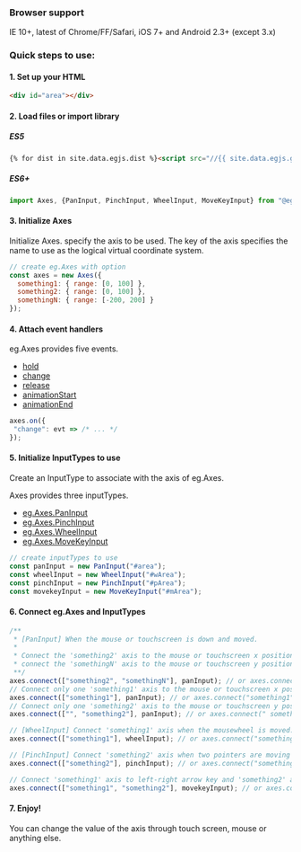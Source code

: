 ### Browser support
IE 10+, latest of Chrome/FF/Safari, iOS 7+ and Android 2.3+ (except 3.x)

### Quick steps to use:


#### 1. Set up your HTML

``` html
<div id="area"></div>
```

#### 2. Load files or import library


##### ES5
``` html
{% for dist in site.data.egjs.dist %}<script src="//{{ site.data.egjs.github.user }}.github.io/{{ site.data.egjs.github.repo }}/{{ dist }}"></script>{% endfor %}
```

##### ES6+
```js
import Axes, {PanInput, PinchInput, WheelInput, MoveKeyInput} from "@egjs/axes";
```

#### 3. Initialize Axes

Initialize Axes. specify the axis to be used.
The key of the axis specifies the name to use as the logical virtual coordinate system.

```js
// create eg.Axes with option
const axes = new Axes({
  something1: { range: [0, 100] },
  something2: { range: [0, 100] },
  somethingN: { range: [-200, 200] }
});
```

#### 4. Attach event handlers
eg.Axes provides five events.

- [hold](./release/latest/doc/eg.Axes.html#event:hold)
- [change](./release/latest/doc/eg.Axes.html#event:change)
- [release](./release/latest/doc/eg.Axes.html#event:release)
- [animationStart](./release/latest/doc/eg.Axes.html#event:animationStart)
- [animationEnd](./release/latest/doc/eg.Axes.html#event:animationEnd)

```js
axes.on({
 "change": evt => /* ... */
});
```

#### 5. Initialize InputTypes to use
Create an InputType to associate with the axis of eg.Axes.

Axes provides three inputTypes.
- [eg.Axes.PanInput](./release/latest/doc/eg.Axes.PanInput.html)
- [eg.Axes.PinchInput](./release/latest/doc/eg.Axes.PinchInput.html)
- [eg.Axes.WheelInput](./release/latest/doc/eg.Axes.WheelInput.html)
- [eg.Axes.MoveKeyInput](./release/latest/doc/eg.Axes.MoveKeyInput.html)

```js
// create inputTypes to use
const panInput = new PanInput("#area");
const wheelInput = new WheelInput("#wArea");
const pinchInput = new PinchInput("#pArea");
const movekeyInput = new MoveKeyInput("#mArea");
```

#### 6. Connect eg.Axes and InputTypes 

```js
/** 
 * [PanInput] When the mouse or touchscreen is down and moved.
 *
 * Connect the 'something2' axis to the mouse or touchscreen x position and
 * connect the 'somethingN' axis to the mouse or touchscreen y position.
 **/
axes.connect(["something2", "somethingN"], panInput); // or axes.connect("something2 somethingN", panInput);
// Connect only one 'something1' axis to the mouse or touchscreen x position.
axes.connect(["something1"], panInput); // or axes.connect("something1", panInput);
// Connect only one 'something2' axis to the mouse or touchscreen y position.
axes.connect(["", "something2"], panInput); // or axes.connect(" something2", panInput);

// [WheelInput] Connect 'something1' axis when the mousewheel is moved.
axes.connect(["something1"], wheelInput); // or axes.connect("something1", wheelInput);

// [PinchInput] Connect 'something2' axis when two pointers are moving toward (zoom-in) or away from each other (zoom-out).
axes.connect(["something2"], pinchInput); // or axes.connect("something2", pinchInput);

// Connect 'something1' axis to left-right arrow key and 'something2' axis to top-bottom key
axes.connect(["something1", "something2"], movekeyInput); // or axes.connect("something1 something2", panInput);
```

#### 7. Enjoy!
You can change the value of the axis through touch screen, mouse or anything else.
